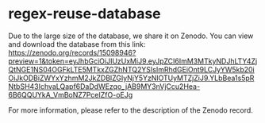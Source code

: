 # regex-reuse-database

Due to the large size of the database, we share it on Zenodo. You can view and download the database from this link: https://zenodo.org/records/15098946?preview=1&token=eyJhbGciOiJIUzUxMiJ9.eyJpZCI6ImM3MTkyNDJhLTY4ZjQtNGE1NS04OGFkLTE5MTkxZGZhNTQ2YSIsImRhdGEiOnt9LCJyYW5kb20iOiJkODBiZWYxYzhmM2JkZDBlZGIyNjY5YzNlOTUyMTZjZiJ9.YLbBea1s5pRNtbSH43IchvaLQapf6DaDdWEzqo_jAB9MY3nVjCcu2Hea-6B6QQUYkA_VmBoNZ7PceIZfO-oEJg

For more information, please refer to the description of the Zenodo record.
